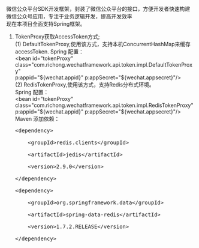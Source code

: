 微信公众平台SDK开发框架，封装了微信公众平台的接口，方便开发者快速构建微信公众号应用，专注于业务逻辑开发，提高开发效率<br>
现在本项目全面支持Spring框架。

1. TokenProxy获取AccessToken方式;<br>
   (1) DefaultTokenProxy,使用该方式，支持本机ConcurrentHashMap来缓存accessToken.
   Spring 配置：<br>
   &lt;bean id="tokenProxy" class="com.richong.wechatframework.api.token.impl.DefaultTokenProxy"<br>
             p:appid="${wechat.appid}" p:appSecret="${wechat.appsecret}"/&gt;<br>
   (2) RedisTokenProxy,使用该方式，支持Redis分布式环境。<br>
   Spring 配置：<br>
   &lt;bean id="tokenProxy" class="com.richong.wechatframework.api.token.impl.RedisTokenProxy"<br>
             p:appid="${wechat.appid}" p:appSecret="${wechat.appsecret}"/&gt;<br>
   Maven 添加依赖：<br>
   <pre>
   &lt;dependency&gt;<br>
       &lt;groupId&gt;redis.clients&lt;/groupId&gt;<br>
       &lt;artifactId&gt;jedis&lt;/artifactId&gt;<br>
       &lt;version&gt;2.9.0&lt;/version&gt;<br>
   &lt;/dependency&gt;<br>
   &lt;dependency&gt;<br>
       &lt;groupId&gt;org.springframework.data&lt;/groupId&gt;<br>
       &lt;artifactId&gt;spring-data-redis&lt;/artifactId&gt;<br>
       &lt;version&gt;1.7.2.RELEASE&lt;/version&gt;<br>
   &lt;/dependency&gt;<br>
   </pre>
